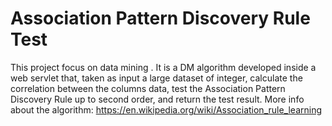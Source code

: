 # Association Pattern Discovery Rule Test

This project focus on data mining .
It is a DM algorithm developed inside a web servlet that, taken as input a large dataset of integer, calculate the correlation between the columns data, test the Association Pattern Discovery Rule up to second order, and return the test result.
More info about the algorithm: https://en.wikipedia.org/wiki/Association_rule_learning


